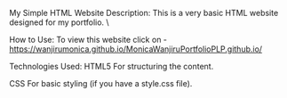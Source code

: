 My Simple HTML Website
Description:
This is a very basic HTML website designed for my portfolio. \

How to Use:
To view this website click on - https://wanjirumonica.github.io/MonicaWanjiruPortfolioPLP.github.io/

Technologies Used:
HTML5 For structuring the content.

CSS For basic styling (if you have a style.css file).
